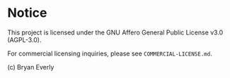# Notice

This project is licensed under the GNU Affero General Public License v3.0 (AGPL-3.0).

For commercial licensing inquiries, please see `COMMERCIAL-LICENSE.md`.

(c) Bryan Everly
